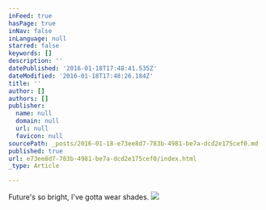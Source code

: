 ```yaml
---
inFeed: true
hasPage: true
inNav: false
inLanguage: null
starred: false
keywords: []
description: ''
datePublished: '2016-01-18T17:48:41.535Z'
dateModified: '2016-01-18T17:48:26.184Z'
title: ''
author: []
authors: []
publisher:
  name: null
  domain: null
  url: null
  favicon: null
sourcePath: _posts/2016-01-18-e73ee8d7-783b-4981-be7a-dcd2e175cef0.md
published: true
url: e73ee8d7-783b-4981-be7a-dcd2e175cef0/index.html
_type: Article

---
```

Future's so bright, I've gotta wear shades. ![](https://the-grid-user-content.s3-us-west-2.amazonaws.com/7e84c72f-0689-4a56-a76c-56aa40c865cd.JPG)